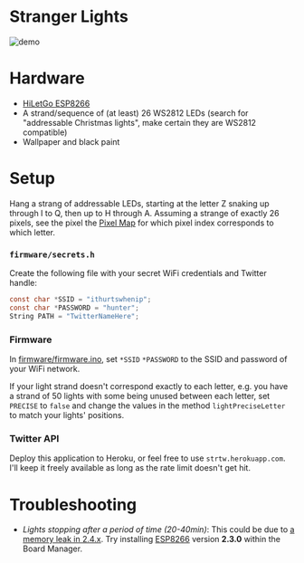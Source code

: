 # Stranger Lights

![demo](./demo.gif)

# Hardware

- [HiLetGo ESP8266](https://smile.amazon.com/HiLetgo-Internet-Development-Wireless-Micropython/dp/B010O1G1ES)
- A strand/sequence of (at least) 26 WS2812 LEDs (search for "addressable Christmas lights", make certain they are WS2812 compatible)
- Wallpaper and black paint

# Setup

Hang a strang of addressable LEDs, starting at the letter Z snaking up through I to Q, then up to H through A.
Assuming a strange of exactly 26 pixels, see the pixel the [Pixel Map](./PIXELMAP.md) for which pixel index corresponds to which letter.

### `firmware/secrets.h`

Create the following file with your secret WiFi credentials and Twitter handle:

```c
const char *SSID = "ithurtswhenip";
const char *PASSWORD = "hunter";
String PATH = "TwitterNameHere";
```

### Firmware

In [firmware/firmware.ino](./firmware/firmware.ino), set `*SSID` `*PASSWORD` to the SSID and password of your WiFi network.

If your light strand doesn't correspond exactly to each letter, e.g. you have a strand of 50 lights with some being unused between each letter, set `PRECISE` to `false` and change the values in the method `lightPreciseLetter` to match your lights' positions.

### Twitter API

Deploy this application to Heroku, or feel free to use `strtw.herokuapp.com`. I'll keep it freely available as long as the rate limit doesn't get hit.

# Troubleshooting

- _Lights stopping after a period of time (20-40min)_: This could be due to [a memory leak in 2.4.x](https://github.com/esp8266/Arduino/issues/4497). Try installing [ESP8266](https://github.com/esp8266/Arduino) version **2.3.0** within the Board Manager.
